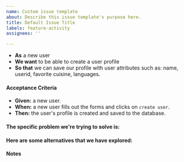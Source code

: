 ```yaml
---
name: Custom issue template
about: Describe this issue template's purpose here.
title: Default Issue Title
labels: feature-activity
assignees: ''

---
```


* **As** a new user
* **We want** to be able to create a user profile
* **So that** we can save our profile with user attributes such as: name, userid, favorite cuisine, languages.

#### Acceptance Criteria

* **Given:** a new user.
* **When:** a new user fills out the forms and clicks on `create user`.
* **Then:** the user's profile is created and saved to the database.

#### The specific problem we're trying to solve is:

#### Here are some alternatives that we have explored:

#### Notes
